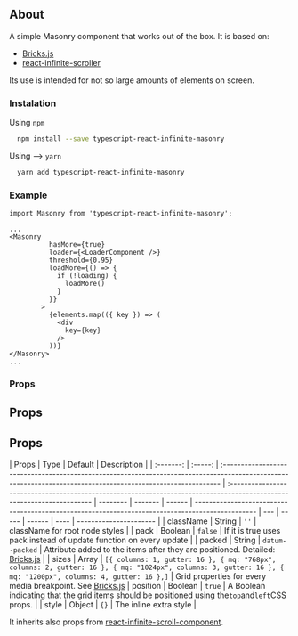## About

A simple Masonry component that works out of the box. It is based on:

-   [Bricks.js](https://github.com/callmecavs/bricks.js)
-   [react-infinite-scroller](https://www.npmjs.com/package/react-infinite-scroller)

Its use is intended for not so large amounts of elements on screen.

### Instalation

Using `npm`

```sh
  npm install --save typescript-react-infinite-masonry
```

Using --> `yarn`

```sh
  yarn add typescript-react-infinite-masonry
```

### Example

```tsx
import Masonry from 'typescript-react-infinite-masonry';

...
<Masonry
          hasMore={true}
          loader={<LoaderComponent />}
          threshold={0.95}
          loadMore={() => {
            if (!loading) {
              loadMore()
            }
          }}
        >
          {elements.map(({ key }) => (
            <div
              key={key}
            />
          ))}
</Masonry>
...
```

### Props

## Props

## Props

|   Props   |  Type   | Default                                                                                                                                                      | Description                                                                                                            |
| :-------: | :-----: | :----------------------------------------------------------------------------------------------------------------------------------------------------------- | :--------------------------------------------------------------------------------------------------------------------- | -------- | ------- | ------ | ----------------------------------------------------------------------------------------------- | --- | ----- | ------ | ---- | ---------------------- |
| className | String  | `''`                                                                                                                                                         | className for root node styles                                                                                         |
|   pack    | Boolean | `false`                                                                                                                                                      | If it is true uses pack instead of update function on every update                                                     |
|  packed   | String  | `datum--packed`                                                                                                                                              | Attribute added to the items after they are positioned. Detailed: [Bricks.js](https://github.com/callmecavs/bricks.js) |
|   sizes   |  Array  | `[{ columns: 1, gutter: 16 }, { mq: "768px", columns: 2, gutter: 16 }, { mq: "1024px", columns: 3, gutter: 16 }, { mq: "1200px", columns: 4, gutter: 16 },]` | Grid properties for every media breakpoint. See [Bricks.js](https://github.com/callmecavs/bricks.js)                   | position | Boolean | `true` | A Boolean indicating that the grid items should be positioned using the`top`and`left`CSS props. |     | style | Object | `{}` | The inline extra style |

It inherits also props from [react-infinite-scroll-component](https://www.npmjs.com/package/react-infinite-scroller).
